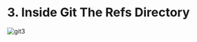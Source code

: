 # 3. Inside Git The Refs Directory

![git3](https://user-images.githubusercontent.com/50626798/231960980-1f1cf1a0-73c8-4aee-8de6-20015086db4a.png)

